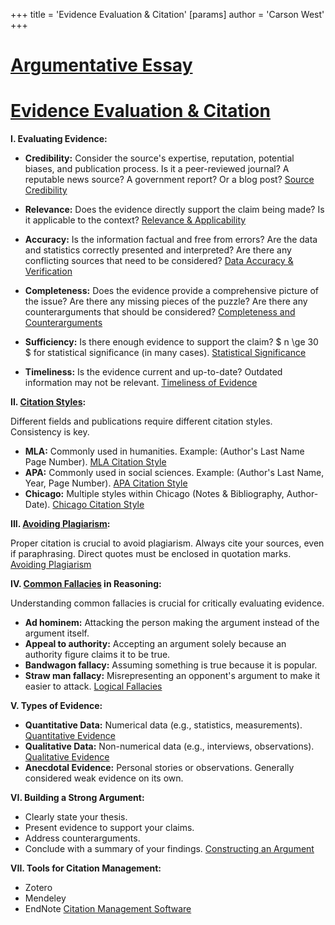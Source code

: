 +++
 title = 'Evidence Evaluation & Citation'
[params]
	author = 'Carson West'
+++
# [Argumentative Essay](./../argumentative-essay/)
# [Evidence Evaluation & Citation](./../evidence-evaluation-&-citation/)

**I. Evaluating Evidence:**

* **Credibility:**  Consider the source's expertise, reputation, potential biases, and publication process.  Is it a peer-reviewed journal? A reputable news source? A government report? Or a blog post?  [Source Credibility](./../source-credibility/)

* **Relevance:** Does the evidence directly support the claim being made?  Is it applicable to the context?  [Relevance & Applicability](./../relevance-&-applicability/)

* **Accuracy:** Is the information factual and free from errors? Are the data and statistics correctly presented and interpreted? Are there any conflicting sources that need to be considered? [Data Accuracy & Verification](./../data-accuracy-&-verification/)

* **Completeness:** Does the evidence provide a comprehensive picture of the issue? Are there any missing pieces of the puzzle? Are there any counterarguments that should be considered? [Completeness and Counterarguments](./../completeness-and-counterarguments/)

* **Sufficiency:** Is there enough evidence to support the claim?   $ n \ge 30 $  for statistical significance (in many cases). [Statistical Significance](./../statistical-significance/)


* **Timeliness:** Is the evidence current and up-to-date?  Outdated information may not be relevant. [Timeliness of Evidence](./../timeliness-of-evidence/)


**II. [Citation Styles](./../citation-styles/):**

Different fields and publications require different citation styles.  Consistency is key.

* **MLA:** Commonly used in humanities.  Example: (Author's Last Name Page Number). [MLA Citation Style](./../mla-citation-style/)
* **APA:** Commonly used in social sciences.  Example: (Author's Last Name, Year, Page Number). [APA Citation Style](./../apa-citation-style/)
* **Chicago:**  Multiple styles within Chicago (Notes & Bibliography, Author-Date).  [Chicago Citation Style](./../chicago-citation-style/)


**III. [Avoiding Plagiarism](./../avoiding-plagiarism/):**

Proper citation is crucial to avoid plagiarism.  Always cite your sources, even if paraphrasing.  Direct quotes must be enclosed in quotation marks.  [Avoiding Plagiarism](./../avoiding-plagiarism/)


**IV.  [Common Fallacies](./../common-fallacies/) in Reasoning:**

Understanding common fallacies is crucial for critically evaluating evidence. 
* **Ad hominem:** Attacking the person making the argument instead of the argument itself.
* **Appeal to authority:**  Accepting an argument solely because an authority figure claims it to be true.
* **Bandwagon fallacy:**  Assuming something is true because it is popular.
* **Straw man fallacy:**  Misrepresenting an opponent's argument to make it easier to attack.  [Logical Fallacies](./../logical-fallacies/)


**V.  Types of Evidence:**

* **Quantitative Data:** Numerical data (e.g., statistics, measurements). [Quantitative Evidence](./../quantitative-evidence/)
* **Qualitative Data:** Non-numerical data (e.g., interviews, observations). [Qualitative Evidence](./../qualitative-evidence/)
* **Anecdotal Evidence:** Personal stories or observations.  Generally considered weak evidence on its own.


**VI.  Building a Strong Argument:**

* Clearly state your thesis.
* Present evidence to support your claims.
* Address counterarguments.
* Conclude with a summary of your findings. [Constructing an Argument](./../constructing-an-argument/)


**VII. Tools for Citation Management:**

* Zotero
* Mendeley
* EndNote  [Citation Management Software](./../citation-management-software/)
